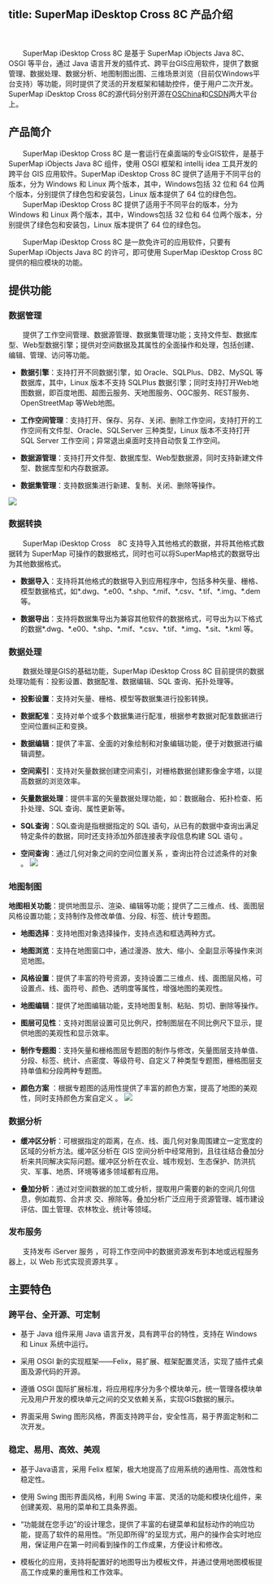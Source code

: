 title: SuperMap iDesktop Cross 8C 产品介绍
---

　　

　　SuperMap iDesktop Cross 8C 是基于 SuperMap iObjects Java 8C、OSGI 等平台，通过 Java 语言开发的插件式、跨平台GIS应用软件，提供了数据管理、数据处理、数据分析、地图制图出图、三维场景浏览（目前仅Windows平台支持）等功能，同时提供了灵活的开发框架和辅助控件，便于用户二次开发。SuperMap iDesktop Cross 8C的源代码分别开源在[OSChina](http://git.oschina.net/supermap/SuperMap-iDesktop-Cross)和[CSDN](https://code.csdn.net/SuperMapDesktop/supermap-idesktop-cross/tree/master)两大平台上。

## 产品简介

　　SuperMap iDesktop Cross 8C 是一套运行在桌面端的专业GIS软件，是基于 SuperMap iObjects Java 8C 组件，使用 OSGI 框架和 intellij idea 工具开发的跨平台 GIS 应用软件。SuperMap iDesktop Cross 8C 提供了适用于不同平台的版本，分为 Windows 和 Linux 两个版本，其中，Windows包括 32 位和 64 位两个版本，分别提供了绿色包和安装包，Linux 版本提供了 64 位的绿色包。
　　SuperMap iDesktop Cross 8C 提供了适用于不同平台的版本，分为 Windows 和 Linux 两个版本，其中，Windows包括 32 位和 64 位两个版本，分别提供了绿色包和安装包，Linux 版本提供了 64 位的绿色包。

　　SuperMap iDesktop Cross 8C 是一款免许可的应用软件，只要有 SuperMap iObjects Java 8C 的许可，即可使用 SuperMap iDesktop Cross 8C 提供的相应模块的功能。

## 提供功能

### 数据管理

　　提供了工作空间管理、数据源管理、数据集管理功能；支持文件型、数据库型、Web型数据引擎；提供对空间数据及其属性的全面操作和处理，包括创建、编辑、管理、访问等功能。


-   **数据引擎**：支持打开不同数据引擎，如 Oracle、SQLPlus、DB2、MySQL 等数据库，其中，Linux 版本不支持 SQLPlus 数据引擎；同时支持打开Web地图数据，即百度地图、超图云服务、天地图服务、OGC服务、REST服务、OpenStreetMap 等Web地图。


-   **工作空间管理**：支持打开、保存、另存、关闭、删除工作空间，支持打开的工作空间有文件型、Oracle、SQLServer 三种类型，Linux 版本不支持打开 SQL Server 工作空间；异常退出桌面时支持自动恢复工作空间。

-   **数据源管理**：支持打开文件型、数据库型、Web型数据源，同时支持新建文件型、数据库型和内存数据源。

-   **数据集管理**：支持数据集进行新建、复制、关闭、删除等操作。

 ![](img/Product1.png)


### 数据转换

　　SuperMap iDesktop Cross　8C 支持导入其他格式的数据，并将其他格式数据转为 SuperMap 可操作的数据格式，同时也可以将SuperMap格式的数据导出为其他数据格式。

-   **数据导入**：支持将其他格式的数据导入到应用程序中，包括多种矢量、栅格、模型数据格式，如\*.dwg、\*.e00、\*.shp、\*.mif、\*.csv、\*.tif、\*.img、\*.dem 等。

-   **数据导出**：支持将数据集导出为兼容其他软件的数据格式，可导出为以下格式的数据\*.dwg、\*.e00、\*.shp、\*.mif、\*.csv、\*.tif、\*.img、\*.sit、\*.kml 等。

### 数据处理

　　数据处理是GIS的基础功能，SuperMap iDesktop Cross 8C 目前提供的数据处理功能有：投影设置、数据配准、数据编辑、SQL 查询、拓扑处理等。
-   **投影设置**：支持对矢量、栅格、模型等数据集进行投影转换。

-   **数据配准**：支持对单个或多个数据集进行配准，根据参考数据对配准数据进行空间位置纠正和变换。

-   **数据编辑**：提供了丰富、全面的对象绘制和对象编辑功能，便于对数据进行编辑调整。

-   **空间索引**：支持对矢量数据创建空间索引，对栅格数据创建影像金字塔，以提高数据的浏览效率。

-   **矢量数据处理**：提供丰富的矢量数据处理功能，如：数据融合、拓扑检查、拓扑处理、SQL 查询、属性更新等。

-   **SQL查询**：SQL查询是指根据指定的 SQL 语句，从已有的数据中查询出满足特定条件的数据，同时还支持添加外部连接表字段信息构建 SQL 语句 。

-   **空间查询**：通过几何对象之间的空间位置关系 ，查询出符合过滤条件的对象 。
![](img/Product3.png)

### 地图制图

**地图相关功能**：提供地图显示、渲染、编辑等功能；提供了二三维点、线、面图层风格设置功能；支持制作及修改单值、分段、标签、统计专题图。

-   **地图选择**：支持地图对象选择操作，支持点选和框选两种方式。

-   **地图浏览**：支持在地图窗口中，通过漫游、放大、缩小、全副显示等操作来浏览地图。

-   **风格设置**：提供了丰富的符号资源，支持设置二三维点、线、面图层风格，可设置点、线、面符号、颜色、透明度等属性，增强地图的美观性。

-   **地图编辑**：提供了地图编辑功能，支持地图复制、粘贴、剪切、删除等操作。

-   **图层可见性**：支持对图层设置可见比例尺，控制图层在不同比例尺下显示，提供地图的美观性和显示效率。

-   **制作专题图**：支持矢量和栅格图层专题图的制作与修改，矢量图层支持单值、分段、标签、统计、点密度、等级符号、自定义７种类型专题图，栅格图层支持单值和分段两种专题图。

-   **颜色方案** ：根据专题图的适用性提供了丰富的颜色方案，提高了地图的美观性，同时支持颜色方案自定义 。
  ![](img/Product2.png)


### 数据分析

-   **缓冲区分析**：可根据指定的距离，在点、线、面几何对象周围建立一定宽度的区域的分析方法。缓冲区分析在 GIS 空间分析中经常用到，且往往结合叠加分析来共同解决实际问题。缓冲区分析在农业、城市规划、生态保护、防洪抗灾、军事、地质、环境等诸多领域都有应用。

-   **叠加分析**：通过对空间数据的加工或分析，提取用户需要的新的空间几何信息，例如裁剪、合并求 交、擦除等。叠加分析广泛应用于资源管理、城市建设评估、国土管理、农林牧业、统计等领域。

### 发布服务

　　支持发布 iServer 服务 ，可将工作空间中的数据资源发布到本地或远程服务器上，以 Web 形式实现资源共享 。


## 主要特色

### 跨平台、全开源、可定制

-   基于 Java 组件采用 Java 语言开发，具有跨平台的特性，支持在 Windows 和 Linux 系统中运行。

-   采用 OSGI 新的实现框架——Felix，易扩展、框架配置灵活，实现了插件式桌面及源代码的开源。
-   遵循 OSGI 国际扩展标准，将应用程序分为多个模块单元，统一管理各模块单元及用户开发的模块单元之间的交叉依赖关系，实现GIS数据的展示。

-   界面采用 Swing 图形风格，界面支持跨平台，安全性高，易于界面定制和二次开发。

### 稳定、易用、高效、美观

-   基于Java语言，采用 Felix 框架，极大地提高了应用系统的通用性、高效性和稳定性。

-   使用 Swing 图形界面风格，利用 Swing 丰富、灵活的功能和模块化组件，来创建美观、易用的菜单和工具条界面。

-   “功能就在您手边”的设计理念，提供了丰富的右键菜单和鼠标动作的响应功能，提高了软件的易用性。“所见即所得”的呈现方式，用户的操作会实时地应用，保证用户在第一时间看到操作的工作成果，方便设计和修改。

-   模板化的应用，支持将配置好的地图导出为模板文件，并通过使用地图模板提高工作成果的重用性和工作效率。
